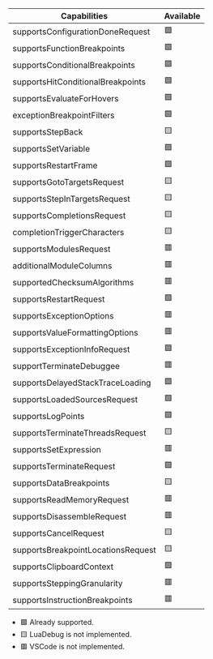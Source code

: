 |Capabilities                        | Available |
|------------------------------------|-----------|
| supportsConfigurationDoneRequest   |    🟩    |
| supportsFunctionBreakpoints        |    🟩    |
| supportsConditionalBreakpoints     |    🟩    |
| supportsHitConditionalBreakpoints  |    🟩    |
| supportsEvaluateForHovers          |    🟩    |
| exceptionBreakpointFilters         |    🟩    |
| supportsStepBack                   |    🟨    |
| supportsSetVariable                |    🟩    |
| supportsRestartFrame               |    🟩    |
| supportsGotoTargetsRequest         |    🟨    |
| supportsStepInTargetsRequest       |    🟨    |
| supportsCompletionsRequest         |    🟨    |
| completionTriggerCharacters        |    🟨    |
| supportsModulesRequest             |    🟥    |
| additionalModuleColumns            |    🟥    |
| supportedChecksumAlgorithms        |    🟥    |
| supportsRestartRequest             |    🟩    |
| supportsExceptionOptions           |    🟥    |
| supportsValueFormattingOptions     |    🟥    |
| supportsExceptionInfoRequest       |    🟩    |
| supportTerminateDebuggee           |    🟥    |
| supportsDelayedStackTraceLoading   |    🟩    |
| supportsLoadedSourcesRequest       |    🟩    |
| supportsLogPoints                  |    🟩    |
| supportsTerminateThreadsRequest    |    🟨    |
| supportsSetExpression              |    🟥    |
| supportsTerminateRequest           |    🟩    |
| supportsDataBreakpoints            |    🟨    |
| supportsReadMemoryRequest          |    🟥    |
| supportsDisassembleRequest         |    🟥    |
| supportsCancelRequest              |    🟨    |
| supportsBreakpointLocationsRequest |    🟨    |
| supportsClipboardContext           |    🟩    |
| supportsSteppingGranularity        |    🟥    |
| supportsInstructionBreakpoints     |    🟥    |

* 🟩 Already supported.
* 🟨 LuaDebug is not implemented.
* 🟥 VSCode is not implemented.
